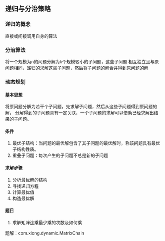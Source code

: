 ## 递归与分治策略

### 递归的概念

直接或间接调用自身的算法

### 分治算法


将一个规模为n的问题分解为k个规模较小的子问题，这些子问题
相互独立且与原问题相同，递归的求解这些子问题，然后将子问题的解合并得到原问题的解


### 动态规划

#### 基本思想

将原问题分解为若干个子问题，先求解子问题，然后从这些子问题得到原问题的解，
分解得到的子问题具有一定关联，一个子问题的求解可以借助已经求解出结果的子问题。

#### 条件

1. 最优子结构：当问题的最优解包含了其子问题的最优解时，称该问题具有最优子结构性质。
2. 重叠子问题：每次产生的子问题不总是新的子问题


#### 求解步骤

1. 分析最优解的结构
2. 寻找递归方程
3. 计算最优值
4. 构造最优解

#### 题目

1. 求解矩阵连乘最少乘的次数及如何乘

题解：com.xiong.dynamic.MatrixChain


